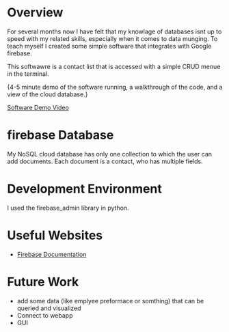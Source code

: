 # Overview

For several months now I have felt that my knowlage of databases isnt up to speed with my related skills, especially when it comes to data munging. To teach myself I created some simple software that integrates with Google firebase.

This softwawre is a contact list that is accessed with a simple CRUD menue in the terminal.


{4-5 minute demo of the software running, a walkthrough of the code, and a view of the cloud database.}

[Software Demo Video](https://youtu.be/tok9sREc6AY)

# firebase Database

My NoSQL cloud database has only one collection to which the user can add documents. Each document is a contact, who has multiple fields.

# Development Environment

I used the firebase_admin library in python.

# Useful Websites

* [Firebase Documentation](https://firebase.google.com/docs/firebase)

# Future Work

* add some data (like emplyee preformace or somthing) that can be queried and visualized
* Connect to webapp
* GUI
